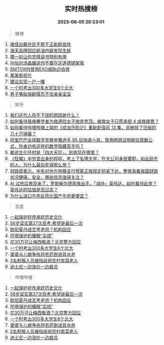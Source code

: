 <div align="center"><h2>实时热搜榜</h2><h4>2023-06-05 20:23:01</h4></div>

> 微博  

1. [难怪白鹿许凯不帮于正新剧宣传](https://s.weibo.com/weibo?q=%23%E9%9A%BE%E6%80%AA%E7%99%BD%E9%B9%BF%E8%AE%B8%E5%87%AF%E4%B8%8D%E5%B8%AE%E4%BA%8E%E6%AD%A3%E6%96%B0%E5%89%A7%E5%AE%A3%E4%BC%A0%23&t=31&band_rank=1&Refer=top)<br />
2. [海天品牌回应蚝油内疑发现生蚝](https://s.weibo.com/weibo?q=%23%E6%B5%B7%E5%A4%A9%E5%93%81%E7%89%8C%E5%9B%9E%E5%BA%94%E8%9A%9D%E6%B2%B9%E5%86%85%E7%96%91%E5%8F%91%E7%8E%B0%E7%94%9F%E8%9A%9D%23&t=31&band_rank=2&Refer=top)<br />
3. [哪一刻让你觉得读书特别有用](https://s.weibo.com/weibo?q=%23%E5%93%AA%E4%B8%80%E5%88%BB%E8%AE%A9%E4%BD%A0%E8%A7%89%E5%BE%97%E8%AF%BB%E4%B9%A6%E7%89%B9%E5%88%AB%E6%9C%89%E7%94%A8%23&t=31&band_rank=3&Refer=top)<br />
4. [孙怡对汤晶媚说你不要在这道德绑架我](https://s.weibo.com/weibo?q=%23%E5%AD%99%E6%80%A1%E5%AF%B9%E6%B1%A4%E6%99%B6%E5%AA%9A%E8%AF%B4%E4%BD%A0%E4%B8%8D%E8%A6%81%E5%9C%A8%E8%BF%99%E9%81%93%E5%BE%B7%E7%BB%91%E6%9E%B6%E6%88%91%23&t=31&band_rank=4&Refer=top)<br />
5. [SMTOWN曾用EXO威胁边伯贤](https://s.weibo.com/weibo?q=%23SMTOWN%E6%9B%BE%E7%94%A8EXO%E5%A8%81%E8%83%81%E8%BE%B9%E4%BC%AF%E8%B4%A4%23&t=31&band_rank=5&Refer=top)<br />
6. [某某影视化](https://s.weibo.com/weibo?q=%E6%9F%90%E6%9F%90%E5%BD%B1%E8%A7%86%E5%8C%96&t=31&band_rank=6&Refer=top)<br />
7. [建议实现一户一曜](https://s.weibo.com/weibo?q=%23%E5%BB%BA%E8%AE%AE%E5%AE%9E%E7%8E%B0%E4%B8%80%E6%88%B7%E4%B8%80%E6%9B%9C%23&t=31&band_rank=7&Refer=top)<br />
8. [一个村考出300多大学生6个北大](https://s.weibo.com/weibo?q=%23%E4%B8%80%E4%B8%AA%E6%9D%91%E8%80%83%E5%87%BA300%E5%A4%9A%E5%A4%A7%E5%AD%A6%E7%94%9F6%E4%B8%AA%E5%8C%97%E5%A4%A7%23&t=31&band_rank=8&Refer=top)<br />
9. [男子嘴贴保鲜膜忍不住亲亲宝宝](https://s.weibo.com/weibo?q=%23%E7%94%B7%E5%AD%90%E5%98%B4%E8%B4%B4%E4%BF%9D%E9%B2%9C%E8%86%9C%E5%BF%8D%E4%B8%8D%E4%BD%8F%E4%BA%B2%E4%BA%B2%E5%AE%9D%E5%AE%9D%23&t=31&band_rank=9&Refer=top)<br />

> 知乎  

1. [我们这代人存不下钱的原因是什么？](https://www.zhihu.com/question/603826642)<br />
2. [如何看待珠峰攀登者为救遇险女子放弃登顶，被救女子只愿承担 4 成救援费？](https://www.zhihu.com/question/604842993)<br />
3. [如何看待哔哩哔哩上架的《成龙历险记》重新配音前 13 集，并删除了旧版的几十万弹幕？](https://www.zhihu.com/question/604251906)<br />
4. [阿里巴巴全球数学竞赛参赛选手 95 后快递小哥，曾用两周证明欧拉常数公式，你身边有这样的数学隐藏高手吗？](https://www.zhihu.com/question/604783697)<br />
5. [都说生化环材是「四大天坑」，到底坑在哪里？](https://www.zhihu.com/theater/10768)<br />
6. [《狂飙》中穷苦出身的程程，考上了名牌大学，在大公司身居要职，如此励志的人，为什么最后死得那么惨？](https://www.zhihu.com/question/604132619)<br />
7. [财政部表示，中央对地方转移支付预算正按规定抓紧下达，整体来看我国财政状况健康、安全，哪些信息值得关注？](https://www.zhihu.com/question/604877884)<br />
8. [AI 过热后套现来了，罗斯柴尔德家族出手，「减持」英伟达，如何看待此举？英伟达的估值是否过高？](https://www.zhihu.com/question/604832745)<br />
9. [为什么进口牛肉反而比国产牛肉更便宜？](https://www.zhihu.com/question/600043391)<br />

> 百度  

1. [一起保护好传承好历史文化](https://www.baidu.com/s?wd=%E4%B8%80%E8%B5%B7%E4%BF%9D%E6%8A%A4%E5%A5%BD%E4%BC%A0%E6%89%BF%E5%A5%BD%E5%8E%86%E5%8F%B2%E6%96%87%E5%8C%96&sa=fyb_news&rsv_dl=fyb_news)<br />
2. [56岁梁实第27次高考:希望是最后一次](https://www.baidu.com/s?wd=56%E5%B2%81%E6%A2%81%E5%AE%9E%E7%AC%AC27%E6%AC%A1%E9%AB%98%E8%80%83%3A%E5%B8%8C%E6%9C%9B%E6%98%AF%E6%9C%80%E5%90%8E%E4%B8%80%E6%AC%A1&sa=fyb_news&rsv_dl=fyb_news)<br />
3. [欧阳夏丹成艺考老师？机构回应](https://www.baidu.com/s?wd=%E6%AC%A7%E9%98%B3%E5%A4%8F%E4%B8%B9%E6%88%90%E8%89%BA%E8%80%83%E8%80%81%E5%B8%88%EF%BC%9F%E6%9C%BA%E6%9E%84%E5%9B%9E%E5%BA%94&sa=fyb_news&rsv_dl=fyb_news)<br />
4. [环境保护的耀眼“实绩”](https://www.baidu.com/s?wd=%E7%8E%AF%E5%A2%83%E4%BF%9D%E6%8A%A4%E7%9A%84%E8%80%80%E7%9C%BC%E2%80%9C%E5%AE%9E%E7%BB%A9%E2%80%9D&sa=fyb_news&rsv_dl=fyb_news)<br />
5. [花30万可让梅西敬酒？北京警方回应](https://www.baidu.com/s?wd=%E8%8A%B130%E4%B8%87%E5%8F%AF%E8%AE%A9%E6%A2%85%E8%A5%BF%E6%95%AC%E9%85%92%EF%BC%9F%E5%8C%97%E4%BA%AC%E8%AD%A6%E6%96%B9%E5%9B%9E%E5%BA%94&sa=fyb_news&rsv_dl=fyb_news)<br />
6. [一个村考出300多大学生6个北大](https://www.baidu.com/s?wd=%E4%B8%80%E4%B8%AA%E6%9D%91%E8%80%83%E5%87%BA300%E5%A4%9A%E5%A4%A7%E5%AD%A6%E7%94%9F6%E4%B8%AA%E5%8C%97%E5%A4%A7&sa=fyb_news&rsv_dl=fyb_news)<br />
7. [婆婆与儿媳争执将农药倒进其水井](https://www.baidu.com/s?wd=%E5%A9%86%E5%A9%86%E4%B8%8E%E5%84%BF%E5%AA%B3%E4%BA%89%E6%89%A7%E5%B0%86%E5%86%9C%E8%8D%AF%E5%80%92%E8%BF%9B%E5%85%B6%E6%B0%B4%E4%BA%95&sa=fyb_news&rsv_dl=fyb_news)<br />
8. [2名制服人员被指歧视农村卖菜老人](https://www.baidu.com/s?wd=2%E5%90%8D%E5%88%B6%E6%9C%8D%E4%BA%BA%E5%91%98%E8%A2%AB%E6%8C%87%E6%AD%A7%E8%A7%86%E5%86%9C%E6%9D%91%E5%8D%96%E8%8F%9C%E8%80%81%E4%BA%BA&sa=fyb_news&rsv_dl=fyb_news)<br />
9. [迪士尼一边涨价一边裁员](https://www.baidu.com/s?wd=%E8%BF%AA%E5%A3%AB%E5%B0%BC%E4%B8%80%E8%BE%B9%E6%B6%A8%E4%BB%B7%E4%B8%80%E8%BE%B9%E8%A3%81%E5%91%98&sa=fyb_news&rsv_dl=fyb_news)<br />

> 哔哩哔哩  

1. [一起保护好传承好历史文化](https://www.baidu.com/s?wd=%E4%B8%80%E8%B5%B7%E4%BF%9D%E6%8A%A4%E5%A5%BD%E4%BC%A0%E6%89%BF%E5%A5%BD%E5%8E%86%E5%8F%B2%E6%96%87%E5%8C%96&sa=fyb_news&rsv_dl=fyb_news)<br />
2. [56岁梁实第27次高考:希望是最后一次](https://www.baidu.com/s?wd=56%E5%B2%81%E6%A2%81%E5%AE%9E%E7%AC%AC27%E6%AC%A1%E9%AB%98%E8%80%83%3A%E5%B8%8C%E6%9C%9B%E6%98%AF%E6%9C%80%E5%90%8E%E4%B8%80%E6%AC%A1&sa=fyb_news&rsv_dl=fyb_news)<br />
3. [欧阳夏丹成艺考老师？机构回应](https://www.baidu.com/s?wd=%E6%AC%A7%E9%98%B3%E5%A4%8F%E4%B8%B9%E6%88%90%E8%89%BA%E8%80%83%E8%80%81%E5%B8%88%EF%BC%9F%E6%9C%BA%E6%9E%84%E5%9B%9E%E5%BA%94&sa=fyb_news&rsv_dl=fyb_news)<br />
4. [环境保护的耀眼“实绩”](https://www.baidu.com/s?wd=%E7%8E%AF%E5%A2%83%E4%BF%9D%E6%8A%A4%E7%9A%84%E8%80%80%E7%9C%BC%E2%80%9C%E5%AE%9E%E7%BB%A9%E2%80%9D&sa=fyb_news&rsv_dl=fyb_news)<br />
5. [花30万可让梅西敬酒？北京警方回应](https://www.baidu.com/s?wd=%E8%8A%B130%E4%B8%87%E5%8F%AF%E8%AE%A9%E6%A2%85%E8%A5%BF%E6%95%AC%E9%85%92%EF%BC%9F%E5%8C%97%E4%BA%AC%E8%AD%A6%E6%96%B9%E5%9B%9E%E5%BA%94&sa=fyb_news&rsv_dl=fyb_news)<br />
6. [一个村考出300多大学生6个北大](https://www.baidu.com/s?wd=%E4%B8%80%E4%B8%AA%E6%9D%91%E8%80%83%E5%87%BA300%E5%A4%9A%E5%A4%A7%E5%AD%A6%E7%94%9F6%E4%B8%AA%E5%8C%97%E5%A4%A7&sa=fyb_news&rsv_dl=fyb_news)<br />
7. [婆婆与儿媳争执将农药倒进其水井](https://www.baidu.com/s?wd=%E5%A9%86%E5%A9%86%E4%B8%8E%E5%84%BF%E5%AA%B3%E4%BA%89%E6%89%A7%E5%B0%86%E5%86%9C%E8%8D%AF%E5%80%92%E8%BF%9B%E5%85%B6%E6%B0%B4%E4%BA%95&sa=fyb_news&rsv_dl=fyb_news)<br />
8. [2名制服人员被指歧视农村卖菜老人](https://www.baidu.com/s?wd=2%E5%90%8D%E5%88%B6%E6%9C%8D%E4%BA%BA%E5%91%98%E8%A2%AB%E6%8C%87%E6%AD%A7%E8%A7%86%E5%86%9C%E6%9D%91%E5%8D%96%E8%8F%9C%E8%80%81%E4%BA%BA&sa=fyb_news&rsv_dl=fyb_news)<br />
9. [迪士尼一边涨价一边裁员](https://www.baidu.com/s?wd=%E8%BF%AA%E5%A3%AB%E5%B0%BC%E4%B8%80%E8%BE%B9%E6%B6%A8%E4%BB%B7%E4%B8%80%E8%BE%B9%E8%A3%81%E5%91%98&sa=fyb_news&rsv_dl=fyb_news)<br />
